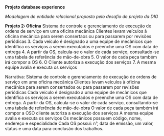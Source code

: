 **Projeto database experience**

*Modelagem de entidade relacional proposto pelo desafio de projeto da DIO*




**Projeto 2: Oficina**
Sistema de controle e gerenciamento de execução de ordens de serviço em uma oficina mecânica
Clientes levam veículos à oficina mecânica para serem consertaos ou para passarem por revisões periódicas
3. Cada veículo é designado a uma equipe de mecânicos que identifica os serviços a serem executados e preenche uma OS com data de entrega
4. A partir da OS, calcula-se o valor de cada serviço, consultado-se uma tabela de referência de mão-de-obra
5. O valor de cada peça também irá compor a OS
6. O Cliente autoriza a execução dos serviços
7. A mesma equipe avalia e executa os serviços

Narrativa:
Sistema de controle e gerenciamento de execução de ordens de serviço em uma oficina mecânica
Clientes levam veículos à oficina mecânica para serem consertados ou para passarem por revisões  periódicas
Cada veículo é designado a uma equipe de mecânicos que identifica os serviços a serem executados e preenche uma OS com data de entrega.
A partir da OS, calcula-se o valor de cada serviço, consultando-se uma tabela de referência de mão-de-obra
O valor de cada peça também irá compor a OSO cliente autoriza a execução dos serviços
A mesma equipe avalia e executa os serviços
Os mecânicos possuem código, nome, endereço e especialidade
Cada OS possui: n°, data de emissão, um valor, status e uma data para conclusão dos trabalhos.